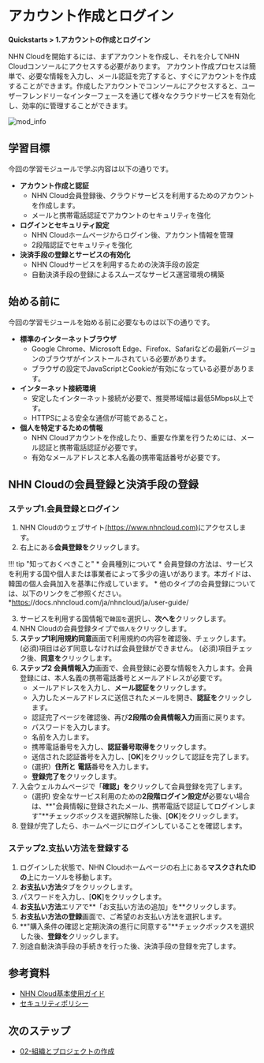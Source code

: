# アカウント作成とログイン
**Quickstarts > 1.アカウントの作成とログイン**

NHN Cloudを開始するには、まずアカウントを作成し、それを介してNHN Cloudコンソールにアクセスする必要があります。 アカウント作成プロセスは簡単で、必要な情報を入力し、メール認証を完了すると、すぐにアカウントを作成することができます。作成したアカウントでコンソールにアクセスすると、ユーザーフレンドリーなインターフェースを通じて様々なクラウドサービスを有効化し、効率的に管理することができます。

![mod_info](https://kr1-api-object-storage.nhncloudservice.com/v1/AUTH_2acdfabf4efe4efc8a04c00b348110c9/cdn_origin/prod_cloud_quickstarts/module_info/%EA%B3%84%EC%A0%95%20%EC%83%9D%EC%84%B1%EA%B3%BC%20%EB%A1%9C%EA%B7%B8%EC%9D%B8.png)
## 学習目標

今回の学習モジュールで学ぶ内容は以下の通りです。

* **アカウント作成と認証**
    * NHN Cloud会員登録後、クラウドサービスを利用するためのアカウントを作成します。
    * メールと携帯電話認証でアカウントのセキュリティを強化
* **ログインとセキュリティ設定**
    * NHN Cloudホームページからログイン後、アカウント情報を管理
    * 2段階認証でセキュリティを強化
* **決済手段の登録とサービスの有効化**
    * NHN Cloudサービスを利用するための決済手段の設定
    * 自動決済手段の登録によるスムーズなサービス運営環境の構築

## 始める前に

今回の学習モジュールを始める前に必要なものは以下の通りです。

* **標準のインターネットブラウザ**
    * Google Chrome、Microsoft Edge、Firefox、Safariなどの最新バージョンのブラウザがインストールされている必要があります。
    * ブラウザの設定でJavaScriptとCookieが有効になっている必要があります。
* **インターネット接続環境**
    * 安定したインターネット接続が必要で、推奨帯域幅は最低5Mbps以上です。
    * HTTPSによる安全な通信が可能であること。
* **個人を特定するための情報**
    * NHN Cloudアカウントを作成したり、重要な作業を行うためには、メール認証と携帯電話認証が必要です。
    * 有効なメールアドレスと本人名義の携帯電話番号が必要です。

## NHN Cloudの会員登録と決済手段の登録

### ステップ1.会員登録とログイン

1. NHN Cloudのウェブサイト[(https://www.nhncloud.com)](https://www.nhncloud.com)にアクセスします。
2. 右上にある**会員登録を**クリックします。

!!! tip "知っておくべきこと"
    * 会員種別について
        * 会員登録の方法は、サービスを利用する国や個人または事業者によって多少の違いがあります。本ガイドは、韓国の個人会員加入を基準に作成しています。
        * 他のタイプの会員登録については、以下のリンクをご参照ください。
        *[https:](https://docs.nhncloud.com/ja/nhncloud/ja/user-guide/)//docs.nhncloud.com/ja/nhncloud/ja/user-guide/

3. サービスを利用する国情報で`韓国を`選択し、**次へを**クリックします。
4. NHN Cloudの会員登録タイプで`個人を`クリックします。
5. **ステップ1利用規約同意**画面で利用規約の内容を確認後、チェックします。 (必須)項目は必ず同意しなければ会員登録ができません。 (必須)項目チェック後、**同意を**クリックします。
6. **ステップ2 会員情報入力**画面で、会員登録に必要な情報を入力します。会員登録には、本人名義の携帯電話番号とメールアドレスが必要です。
    * メールアドレスを入力し、**メール認証を**クリックします。
    * 入力したメールアドレスに送信されたメールを開き、**認証を**クリックします。
    * 認証完了ページを確認後、再び**2段階の会員情報入力**画面に戻ります。
    * パスワードを入力します。
    * 名前を入力します。
    * 携帯電話番号を入力し、**認証番号取得を**クリックします。
    * 送信された認証番号を入力し、[**OK**]をクリックして認証を完了します。
    * (選択）**住所と** **電話**番号を入力します。
    * **登録完了を**クリックします。
7. 入会ウェルカムページで「**確認」を**クリックして会員登録を完了します。
    * (選択) 安全なサービス利用のための**2段階ログイン設定が**必要ない場合は、**"会員情報に登録されたメール、携帯電話で認証してログインします"**チェックボックスを選択解除した後、[**OK**]をクリックします。
8. 登録が完了したら、ホームページにログインしていることを確認します。

### ステップ2.支払い方法を登録する

1. ログインした状態で、NHN Cloudホームページの右上にある**マスクされたIDの**上にカーソルを移動します。
2. **お支払い方法**タブをクリックします。
3. パスワードを入力し、[**OK**]をクリックします。
4. **お支払い方法**エリアで**「お支払い方法の追加」を**クリックします。
5. **お支払い方法の登録**画面で、ご希望のお支払い方法を選択します。
6. **"購入条件の確認と定期決済の進行に同意する"**チェックボックスを選択した後、**登録を**クリックします。
7. 別途自動決済手段の手続きを行った後、決済手段の登録を完了します。

## 参考資料

* [NHN Cloud基本使用ガイド](https://docs.nhncloud.com/ja/nhncloud/ja/user-guide/)
* [セキュリティポリシー](https://docs.nhncloud.com/ja/nhncloud/ja/security-policy/)

## 次のステップ

* [02-組織とプロジェクトの作成](https://docs.nhncloud.com/ja/quickstarts/ja/create-organization/)
